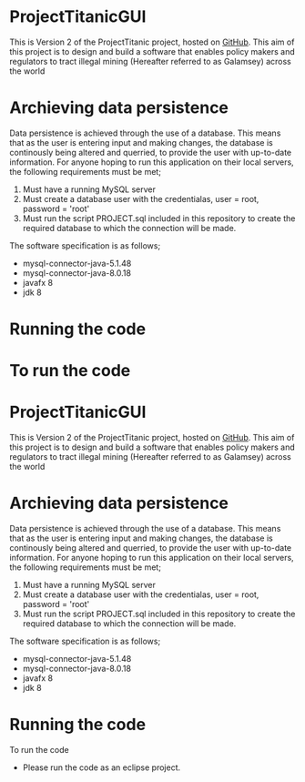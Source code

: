 # ProjectTitanicGUI


This is Version 2 of the ProjectTitanic project, hosted on [GitHub](https://github.com/WybeTuring/ProjectTitanic.html).
This aim of this project is to design and build a software that enables policy makers and regulators to tract illegal mining (Hereafter referred to as Galamsey) across the world

# Archieving data persistence
Data persistence is achieved through the use of a database. This means that as the user is entering input and  making changes, the database is continously being altered and querried, to provide the user with up-to-date information. 
For anyone hoping to run this application on their local servers, the following requirements must be met;
1. Must have a running MySQL server
2. Must create a database user with the credentialas, user = root, password = 'root' 
3. Must run the script PROJECT.sql included in this repository to create the required database to which the connection will be made. 

The software specification is as follows;

- mysql-connector-java-5.1.48
- mysql-connector-java-8.0.18
- javafx 8
- jdk 8

# Running the code
To run the code
=======
# ProjectTitanicGUI

This is Version 2 of the ProjectTitanic project, hosted on [GitHub](https://github.com/WybeTuring/ProjectTitanic.html).
This aim of this project is to design and build a software that enables policy makers and regulators to tract illegal mining (Hereafter referred to as Galamsey) across the world

# Archieving data persistence
Data persistence is achieved through the use of a database. This means that as the user is entering input and  making changes, the database is continously being altered and querried, to provide the user with up-to-date information.
For anyone hoping to run this application on their local servers, the following requirements must be met;
1. Must have a running MySQL server
2. Must create a database user with the credentialas, user = root, password = 'root'
3. Must run the script PROJECT.sql included in this repository to create the required database to which the connection will be made.

The software specification is as follows;

- mysql-connector-java-5.1.48
- mysql-connector-java-8.0.18
- javafx 8
- jdk 8

# Running the code
To run the code
- Please run the code as an eclipse project. 

